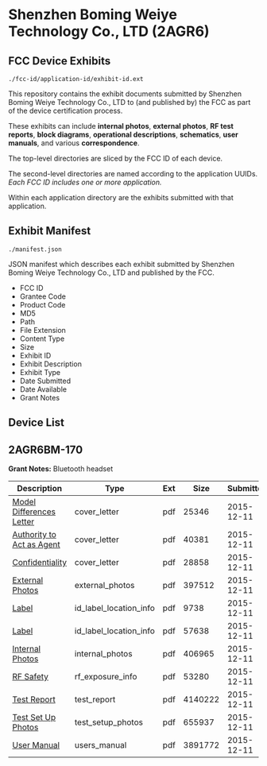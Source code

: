 # Shenzhen Boming Weiye Technology Co., LTD (2AGR6)
## FCC Device Exhibits

```
./fcc-id/application-id/exhibit-id.ext
```

This repository contains the exhibit documents submitted by Shenzhen Boming Weiye Technology Co., LTD to (and published by) the FCC as part of the device certification process.

These exhibits can include **internal photos**, **external photos**, **RF test reports**, **block diagrams**, **operational descriptions**, **schematics**, **user manuals**, and various **correspondence**.

The top-level directories are sliced by the FCC ID of each device.

The second-level directories are named according to the application UUIDs. *Each FCC ID includes one or more application.*

Within each application directory are the exhibits submitted with that application. 

## Exhibit Manifest

```
./manifest.json
```

JSON manifest which describes each exhibit submitted by Shenzhen Boming Weiye Technology Co., LTD and published by the FCC.

- FCC ID
- Grantee Code
- Product Code
- MD5
- Path
- File Extension
- Content Type
- Size
- Exhibit ID
- Exhibit Description
- Exhibit Type
- Date Submitted
- Date Available
- Grant Notes

## Device List
## 2AGR6BM-170
**Grant Notes:** Bluetooth headset

| Description | Type | Ext | Size | Submitted | Available |
| ----------- | ---- | --- | ---- | --------- | --------- |
| [Model Differences Letter](2AGR6BM-170/908f575b73c8dae9b4f61fd0e517f6d6/2839646.pdf) | cover_letter | pdf | 25346 | 2015-12-11 | 2015-12-12 |
| [Authority to Act as Agent](2AGR6BM-170/908f575b73c8dae9b4f61fd0e517f6d6/2839648.pdf) | cover_letter | pdf | 40381 | 2015-12-11 | 2015-12-12 |
| [Confidentiality](2AGR6BM-170/908f575b73c8dae9b4f61fd0e517f6d6/2839649.pdf) | cover_letter | pdf | 28858 | 2015-12-11 | 2015-12-12 |
| [External Photos](2AGR6BM-170/908f575b73c8dae9b4f61fd0e517f6d6/2839651.pdf) | external_photos | pdf | 397512 | 2015-12-11 | 2015-12-12 |
| [Label](2AGR6BM-170/908f575b73c8dae9b4f61fd0e517f6d6/2839654.pdf) | id_label_location_info | pdf | 9738 | 2015-12-11 | 2015-12-12 |
| [Label](2AGR6BM-170/908f575b73c8dae9b4f61fd0e517f6d6/2839655.pdf) | id_label_location_info | pdf | 57638 | 2015-12-11 | 2015-12-12 |
| [Internal Photos](2AGR6BM-170/908f575b73c8dae9b4f61fd0e517f6d6/2839652.pdf) | internal_photos | pdf | 406965 | 2015-12-11 | 2015-12-12 |
| [RF Safety](2AGR6BM-170/908f575b73c8dae9b4f61fd0e517f6d6/2839664.pdf) | rf_exposure_info | pdf | 53280 | 2015-12-11 | 2015-12-12 |
| [Test Report](2AGR6BM-170/908f575b73c8dae9b4f61fd0e517f6d6/2839660.pdf) | test_report | pdf | 4140222 | 2015-12-11 | 2015-12-12 |
| [Test Set Up Photos](2AGR6BM-170/908f575b73c8dae9b4f61fd0e517f6d6/2839658.pdf) | test_setup_photos | pdf | 655937 | 2015-12-11 | 2015-12-12 |
| [User Manual](2AGR6BM-170/908f575b73c8dae9b4f61fd0e517f6d6/2839669.pdf) | users_manual | pdf | 3891772 | 2015-12-11 | 2015-12-12 |
